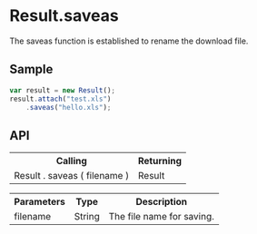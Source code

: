 <H1>Result.saveas</H1>

The saveas function is established to rename the download file.

<h2>Sample</h2>

```javascript
var result = new Result();
result.attach("test.xls")
	.saveas("hello.xls");
```

<h2>API</h2>

<table>
<tr><th>Calling</th><th>Returning</th></tr>
<tr><td>Result . saveas ( filename )</td><td>Result</td></tr>
</table>

<table>
<tr><th>Parameters</th><th>Type</th><th>Description</th></tr>
<tr><td>filename</td><td>String</td><td>The file name for saving.</td></tr>
</table>

